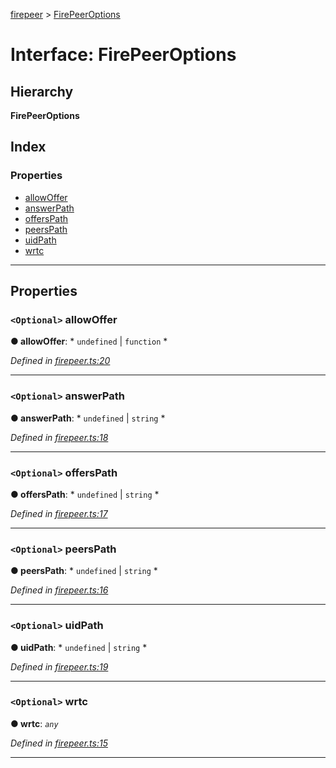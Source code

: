 [firepeer](../README.md) > [FirePeerOptions](../interfaces/firepeeroptions.md)

# Interface: FirePeerOptions

## Hierarchy

**FirePeerOptions**

## Index

### Properties

* [allowOffer](firepeeroptions.md#allowoffer)
* [answerPath](firepeeroptions.md#answerpath)
* [offersPath](firepeeroptions.md#offerspath)
* [peersPath](firepeeroptions.md#peerspath)
* [uidPath](firepeeroptions.md#uidpath)
* [wrtc](firepeeroptions.md#wrtc)

---

## Properties

<a id="allowoffer"></a>

### `<Optional>` allowOffer

**● allowOffer**: * `undefined` &#124; `function`
*

*Defined in [firepeer.ts:20](https://github.com/natzcam/firepeer/blob/06dbb88/src/firepeer.ts#L20)*

___
<a id="answerpath"></a>

### `<Optional>` answerPath

**● answerPath**: * `undefined` &#124; `string`
*

*Defined in [firepeer.ts:18](https://github.com/natzcam/firepeer/blob/06dbb88/src/firepeer.ts#L18)*

___
<a id="offerspath"></a>

### `<Optional>` offersPath

**● offersPath**: * `undefined` &#124; `string`
*

*Defined in [firepeer.ts:17](https://github.com/natzcam/firepeer/blob/06dbb88/src/firepeer.ts#L17)*

___
<a id="peerspath"></a>

### `<Optional>` peersPath

**● peersPath**: * `undefined` &#124; `string`
*

*Defined in [firepeer.ts:16](https://github.com/natzcam/firepeer/blob/06dbb88/src/firepeer.ts#L16)*

___
<a id="uidpath"></a>

### `<Optional>` uidPath

**● uidPath**: * `undefined` &#124; `string`
*

*Defined in [firepeer.ts:19](https://github.com/natzcam/firepeer/blob/06dbb88/src/firepeer.ts#L19)*

___
<a id="wrtc"></a>

### `<Optional>` wrtc

**● wrtc**: *`any`*

*Defined in [firepeer.ts:15](https://github.com/natzcam/firepeer/blob/06dbb88/src/firepeer.ts#L15)*

___

